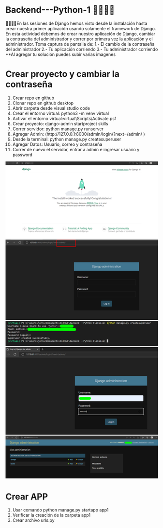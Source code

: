 # Backend---Python-1 🐍👩‍💻💜
🐍👩‍💻💜En las sesiones de Django hemos visto desde la instalación hasta crear nuestra primer aplicación usando solamente el framework de Django.  En esta actividad debemos de crear nuestro aplicación de Django, cambiar la contraseña del administrador y correr por primera vez la aplicación y el administrador.    Toma captura de pantalla de:  1.- El cambio de la contraseña del administrador  2.- Tu aplicación corriendo  3.- Tu administrador corriendo    **Al agregar tu solución puedes subir varias imagenes

# Crear proyecto y cambiar la contraseña 

<ol>
  <li>Crear repo en github</li>
  <li>Clonar repo en github desktop</li>
  <li>Abrir carpeta desde visual studio code</li>
  <li>Crear el entorno virtual: python3 -m venv virtual</li>
  <li>Activar el entorno virtual:virtual\Scripts\Activate.ps1</li>
  <li>Crear proyecto: django-admin startproject skills</li>
  <li>Correr servidor:  python manage.py runserver</li>
  <li>Agregar Admin: (http://127.0.0.1:8000/admin/login/?next=/admin/ )</li>
  <li>Desde la terminal: python manage.py createsuperuser</li>
  <li>Agregar Datos: Usuario, correo y contraseña</li>
  <li>Correr de nuevo el servidor, entrar a admin e ingresar usuario y password</li>
    
  
</ol>

![alt text](https://github.com/ferre55/Backend---Python-1/blob/main/Django%20images/DJANGO_RUNSERVER.png)
![alt text](https://github.com/ferre55/Backend---Python-1/blob/main/Django%20images/admin.png)
![alt text](https://github.com/ferre55/Backend---Python-1/blob/main/Django%20images/super_user_secret.png)
![alt text](https://github.com/ferre55/Backend---Python-1/blob/main/Django%20images/ingresar_admin.png)
![alt text](https://github.com/ferre55/Backend---Python-1/blob/main/Django%20images/django_administration.png)

# Crear APP 

<ol>
  <li>Usar comando python manage.py startapp app1</li>
  <li>Verificar la creación de la carpeta app1</li>
  <li>Crear archivo urls.py</li>
</ol>



